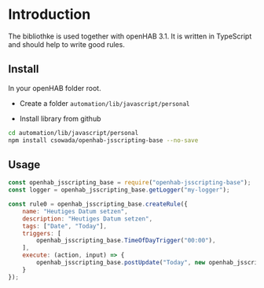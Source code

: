 # Introduction

The bibliothke is used together with openHAB 3.1. It is written in TypeScript and should help to write good rules.

## Install

In your openHAB folder root.

* Create a folder ``automation/lib/javascript/personal``

* Install library from github

```bash
cd automation/lib/javascript/personal
npm install csowada/openhab-jsscripting-base --no-save
```

## Usage

```javascript
const openhab_jsscripting_base = require("openhab-jsscripting-base");
const logger = openhab_jsscripting_base.getLogger("my-logger");

const rule0 = openhab_jsscripting_base.createRule({
    name: "Heutiges Datum setzen",
    description: "Heutiges Datum setzen",
    tags: ["Date", "Today"],
    triggers: [
        openhab_jsscripting_base.TimeOfDayTrigger("00:00"),
    ],
    execute: (action, input) => {
        openhab_jsscripting_base.postUpdate("Today", new openhab_jsscripting_base.DateTimeType());
    }
});

```